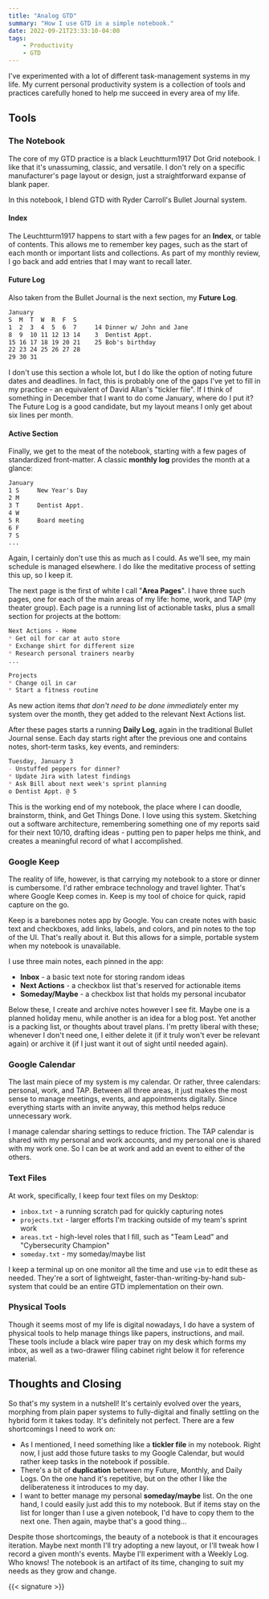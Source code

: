 ```yaml
---
title: "Analog GTD"
summary: "How I use GTD in a simple notebook."
date: 2022-09-21T23:33:10-04:00
tags:
    - Productivity
    - GTD
---
```


I've experimented with a lot of different task-management systems in my life.  My current personal productivity system is a collection of tools and practices carefully honed to help me succeed in every area of my life. 

## Tools
### The Notebook
The core of my GTD practice is a black Leuchtturm1917 Dot Grid notebook.  I like that it's unassuming, classic, and versatile.  I don't rely on a specific manufacturer's page layout or design, just a straightforward expanse of blank paper.

In this notebook, I blend GTD with Ryder Carroll's Bullet Journal system.

#### Index
The Leuchtturm1917 happens to start with a few pages for an **Index**, or table of contents.  This allows me to remember key pages, such as the start of each month or important lists and collections.  As part of my monthly review, I go back and add entries that I may want to recall later.

#### Future Log
Also taken from the Bullet Journal is the next section, my **Future Log**.  

```markdown
January
S  M  T  W  R  F  S
1  2  3  4  5  6  7     14 Dinner w/ John and Jane
8  9  10 11 12 13 14    3  Dentist Appt.
15 16 17 18 19 20 21    25 Bob's birthday
22 23 24 25 26 27 28
29 30 31
```

I don't use this section a whole lot, but I do like the option of noting future dates and deadlines.  In fact, this is probably one of the gaps I've yet to fill in my practice - an equivalent of David Allan's "tickler file".  If I think of something in December that I want to do come January, where do I put it?  The Future Log is a good candidate, but my layout means I only get about six lines per month.

#### Active Section
Finally, we get to the meat of the notebook, starting with a few pages of standardized front-matter.  A classic **monthly log** provides the month at a glance:

```markdown
January
1 S     New Year's Day
2 M
3 T     Dentist Appt.
4 W
5 R     Board meeting
6 F
7 S
...
```
Again, I certainly don't use this as much as I could.  As we'll see, my main schedule is managed elsewhere.  I do like the meditative process of setting this up, so I keep it.

The next page is the first of white I call "**Area Pages**".  I have three such pages, one for each of the main areas of my life: home, work, and TAP (my theater group).  Each page is a running list of actionable tasks, plus a small section for projects at the bottom:

```markdown
Next Actions - Home
* Get oil for car at auto store
* Exchange shirt for different size
* Research personal trainers nearby
...

Projects
* Change oil in car
* Start a fitness routine
```

As new action items _that don't need to be done immediately_ enter my system over the month, they get added to the relevant Next Actions list.

After these pages starts a running **Daily Log**, again in the traditional Bullet Journal sense.  Each day starts right after the previous one and contains notes, short-term tasks, key events, and reminders:

```markdown
Tuesday, January 3
- Unstuffed peppers for dinner?
* Update Jira with latest findings
* Ask Bill about next week's sprint planning
o Dentist Appt. @ 5
```

This is the working end of my notebook, the place where I can doodle, brainstorm, think, and Get Things Done.  I love using this system.  Sketching out a software architecture, remembering something one of my reports said for their next 10/10, drafting ideas - putting pen to paper helps me think, and creates a meaningful record of what I accomplished.

### Google Keep
The reality of life, however, is that carrying my notebook to a store or dinner is cumbersome.  I'd rather embrace technology and travel lighter.  That's where Google Keep comes in.  Keep is my tool of choice for quick, rapid capture on the go.

Keep is a barebones notes app by Google.  You can create notes with basic text and checkboxes, add links, labels, and colors, and pin notes to the top of the UI.  That's really about it.  But this allows for a simple, portable system when my notebook is unavailable.

I use three main notes, each pinned in the app:

* **Inbox** - a basic text note for storing random ideas
* **Next Actions** - a checkbox list that's reserved for actionable items
* **Someday/Maybe** - a checkbox list that holds my personal incubator

Below these, I create and archive notes however I see fit.  Maybe one is a planned holiday menu, while another is an idea for a blog post.  Yet another is a packing list, or thoughts about travel plans.  I'm pretty liberal with these; whenever I don't need one, I either delete it (if it truly won't ever be relevant again) or archive it (if I just want it out of sight until needed again).

### Google Calendar
The last main piece of my system is my calendar.  Or rather, three calendars: personal, work, and TAP.  Between all three areas, it just makes the most sense to manage meetings, events, and appointments digitally.  Since everything starts with an invite anyway, this method helps reduce unnecessary work.

I manage calendar sharing settings to reduce friction.  The TAP calendar is shared with my personal and work accounts, and my personal one is shared with my work one.  So I can be at work and add an event to either of the others.

### Text Files
At work, specifically, I keep four text files on my Desktop:

* `inbox.txt` - a running scratch pad for quickly capturing notes
* `projects.txt` - larger efforts I'm tracking outside of my team's sprint work
* `areas.txt` - high-level roles that I fill, such as "Team Lead" and "Cybersecurity Champion"
* `someday.txt` - my someday/maybe list

I keep a terminal up on one monitor all the time and use `vim` to edit these as needed.  They're a sort of lightweight, faster-than-writing-by-hand sub-system that could be an entire GTD implementation on their own.

### Physical Tools
Though it seems most of my life is digital nowadays, I do have a system of physical tools to help manage things like papers, instructions, and mail.  These tools include a black wire paper tray on my desk which forms my inbox, as well as a two-drawer filing cabinet right below it for reference material.


## Thoughts and Closing
So that's my system in a nutshell!  It's certainly evolved over the years, morphing from plain paper systems to fully-digital and finally settling on the hybrid form it takes today.  It's definitely not perfect.  There are a few shortcomings I need to work on:

* As I mentioned, I need something like a **tickler file** in my notebook.  Right now, I just add those future tasks to my Google Calendar, but would rather keep tasks in the notebook if possible.
* There's a bit of **duplication** between my Future, Monthly, and Daily Logs.  On the one hand it's repetitive, but on the other I like the deliberateness it introduces to my day.
* I want to better manage my personal **someday/maybe** list.  On the one hand, I could easily just add this to my notebook.  But if items stay on the list for longer than I use a given notebook, I'd have to copy them to the next one.  Then again, maybe that's a good thing...

Despite those shortcomings, the beauty of a notebook is that it encourages iteration.  Maybe next month I'll try adopting a new layout, or I'll tweak how I record a given month's events.  Maybe I'll experiment with a Weekly Log.  Who knows!  The notebook is an artifact of its time, changing to suit my needs as they grow and change.

{{< signature >}}
